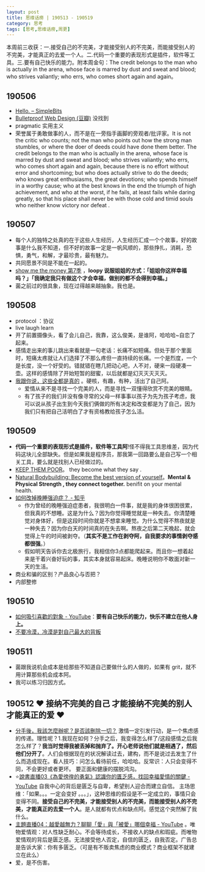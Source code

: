 ```yaml
---
layout: post
title: 思维话痨 | 190513 - 190519
category: 思考
tags: [思考,思维话痨,周更]
---
```

本周前三收获：一.接受自己的不完美，才能接受别人的不完美，而能接受别人的不完美，才能真正的去爱一个人。二.代码一个重要的表现形式是插件，软件等工具。三.要有自己快乐的能力。附本周金句：The credit belongs to the man who is actually in the arena, whose face is marred by dust and sweat and blood; who strives valiantly; who errs, who comes short again and again。

##  190506
- [Hello. – SimpleBits](http://simplebits.com/)
- [Bulletproof Web Design (豆瓣)](https://book.douban.com/subject/1428162/) 没找到
- pragmatic 实用主义
- 荣誉属于勇敢做事的人，而不是在一旁指手画脚的旁观者/批评家。It is not the critic who counts; not the man who points out how the strong man stumbles, or where the doer of deeds could have done them better. The credit belongs to the man who is actually in the arena, whose face is marred by dust and sweat and blood; who strives valiantly; who errs, who comes short again and again, because there is no effort without error and shortcoming; but who does actually strive to do the deeds; who knows great enthusiasms, the great devotions; who spends himself in a worthy cause; who at the best knows in the end the triumph of high achievement, and who at the worst, if he fails, at least fails while daring greatly, so that his place shall never be with those cold and timid souls who neither know victory nor defeat . 
      
##  190507
  - 每个人的独特之处真的在于这些人生经历，人生经历汇成一个个故事，好的故事是什么我不知道，但不好的故事一定是一帆风顺的，那些挣扎，消耗，恐惧，勇气，和解，才最珍贵，最有魅力。
  - 共同愿景不同是不能在一起的。
  - [show me the money 第7季](https://www.bilibili.com/video/av31905812/?p=10) ，**loopy 说服姐姐的方式：「姐姐你这样幸福吗？」「我确定我只有做这个才会幸福，做别的都不会得到幸福。」**
  - 菌之前过的很具象，现在过得越来越抽象。我也是。
  
## 190508
  - protocol ：协议
  - live laugh learn
  - 开了前置摄像头，看了会儿自己，我靠，这么俊美，是谁阿，哈哈哈~自恋了起来。
  - 感情走出来的事儿跳出来看就是一句老话：长痛不如短痛。但处于那个里面时，短痛太疼就让人们选择了不那么疼但一直持续的长痛。一个是烈度，一个是长度，没一个好受的。错就错在瞎几把动心吧，人不对，硬来一段硬凑一壶。这样的感情除了开始短暂的甜蜜，以后就都是幻灭灭灭灭灭。
  - [我跟你说，这些全都是真的](https://mp.weixin.qq.com/s/ggtdx9o2Y6IsXXacsUSloQ) 。硬核，有趣，有种，活出了自己阿。
    - 爱情从来不是寻找一个完美的人，而是寻找一双懂得欣赏不完美的眼睛。
    - 有了孩子的我们并没有像寻常的父母一样事事以孩子为先为孩子考虑，我可以说从孩子出生到今天我们俩做的所有决定和改变都是为了自己，因为我们只有把自己活明白了才有资格教给孩子怎么活。
    
##  190509
- **代码一个重要的表现形式是插件，软件等工具阿**!怪不得我工具思维差，因为代码这块儿全部缺失。但是如果我是程序员，那我第一回路要么是自己写一个相关工具，要么就是找别人已经做过的。
- [KEEP THEM POOR](https://www.youtube.com/watch?v=CyiZUl0re3k)。 they become what they say .
- [Natural Bodybuilding: Become the best version of yourself](https://www.youtube.com/watch?v=CR5krXHkr2I)。**Mental & Physical Strength , they connect together.** benifit on your mental health.
- [如何改掉晚睡强迫症？ - 知乎](https://www.zhihu.com/question/19761485)
   - 作为曾经的晚睡强迫症患者，我很明白一件事，就是我的身体很困很累，但我真的不想睡。这是为什么？因为你觉得睡觉就是一种失去。你清楚睡觉对身体好，但是这段时间你就是不想拿来睡觉。为什么觉得不熬夜就是一种失去？因为你白天的时间真的在失去啊。熬夜之后第二天晚起，就会觉得上午的时间被剥夺。（**其实不是工作在剥夺阿，自我要求的事情剥夺感都很强**。）
   - 假如明天告诉你去北极旅行，我相信你3点都能爬起来。而且你一想着起来是干着兴奋好玩的事，其实本身就容易起床。晚睡说明你不敢面对新一天的生活。
- 商业和骗的区别？产品良心与否把？
- 内部整修
    
##  190510
  - [如何吸引喜歡的對象 - YouTube](https://www.youtube.com/watch?v=rP6-Hlp-_Go)：**要有自己快乐的能力，快乐不建立在他人身上。**  
  - [不要冷漠，冷漠是對自己最大的背叛](https://www.youtube.com/watch?v=vO8uKBv6FnI)
  
##  190511
  - 菌跟我说机会成本是给那些不知道自己要做什么的人做的，如果有 grit，就不用计算那些机会成本阿。
  - 我可以练习归因方式。
  
##  190512 ❤️ 接纳不完美的自己 才能接纳不完美的别人 才能真正的爱 ❤️
- [分手後，我該怎麼辦呢？是否該刪除一切？](https://www.youtube.com/watch?v=90Th1dH4Byc&list=PLKhdFdaREj55xC-IsrFlmTWnUhiJV0BCH&index=2) 激情一定引发行动，是一个焦虑感的传递。理性呢？1.我现在如何？分手之后，我变得怎么样了/这段感情之后我怎么样了？**我当时觉得我被丢掉和抛弃了。开心老师说他们就是相遇了，然后他们分开了**。人们会根据现在的状况解读过去，建构，而不是说过去发生了什么而造成现在。看人技巧：问怎么看待前任，哈哈哈。反常识：人只会变得不同，不会更好或者更坏。 要正面和健康的摆脱鸿沟。
- ⭐️[說書直播03《為愛徬徨的勇氣》認識你的匱乏感，找回幸福愛情的關鍵 - YouTube](https://www.youtube.com/watch?v=W3Wgheqyzvo&list=PLKhdFdaREj55xC-IsrFlmTWnUhiJV0BCH&index=3) 自我中心的背后是匮乏与自卑，希望别人迎合而建立自信。 主场思维：「如果。。。一定会变好 。。。」，这种思维的假设是不一定成立的，事情只会变得不同。**接受自己的不完美，才能接受别人的不完美，而能接受别人的不完美，才能真正的去爱一个人**。是人就都有优点和缺点阿。感觉这个突然解了我什么。
- [主題直播04：越愛越無力？聊聊「愛」與「被愛」哪個幸福 - YouTube](https://www.youtube.com/watch?v=mfsnpTuWOwc) 。唯物爱情观：对人性缺乏耐心。不会等待成长，不接收人的缺点和瑕疵。而唯物爱情观的背后是匮乏感。无法接受他人否定，自信的匮乏，自我否定。广告总是告诉大家：你有多匮乏。（可是有不贩卖焦虑的商业模式？商业框架不就建立在此么）
- 爱，是不伤害。


